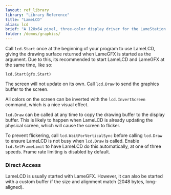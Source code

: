 ```yaml
---
layout: ref_library 
library: "Library Reference"
title: "LameLCD"
alias: lcd
brief: "A 128x64 pixel, three-color display driver for the LameStation."
folder: /demos/graphics/
---
```


Call `lcd.Start` once at the beginning of your program to use LameLCD, giving the drawing surface returned when LameGFX is started as the argument. Due to this, its recommended to start LameLCD and LameGFX at the same time, like so:

```
lcd.Start(gfx.Start)
```

The screen will not update on its own. Call `lcd.Draw` to send the graphics buffer to the screen.

All colors on the screen can be inverted with the `lcd.InvertScreen` command, which is a nice visual effect.

`lcd.Draw` can be called at any time to copy the drawing buffer to the display buffer. This is likely to happen when LameLCD is already updating the physical screen, which will cause the screen to flicker.

To prevent flickering, call `lcd.WaitForVerticalSync` before calling `lcd.Draw` to ensure LameLCD is not busy when `lcd.Draw` is called. Enable `lcd.SetFrameLimit` to have LameLCD do this automatically, at one of three speeds. Frame rate limiting is disabled by default.

### Direct Access

LameLCD is usually started with LameGFX. However, it can also be started with a custom buffer if the size and alignment match (2048 bytes, long-aligned).
